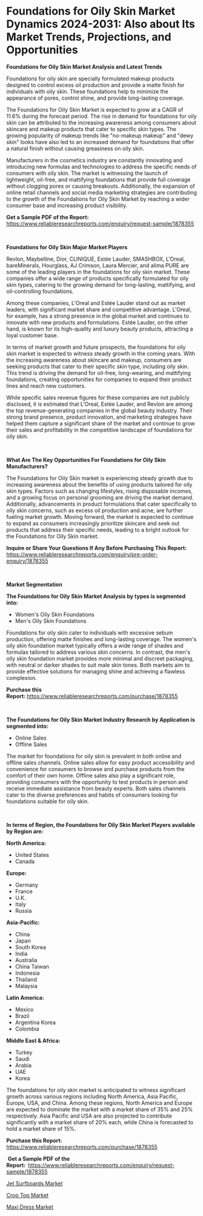 <p><h1>Foundations for Oily Skin Market Dynamics 2024-2031: Also about Its Market Trends, Projections, and Opportunities</h1></p><p><strong>Foundations for Oily Skin Market Analysis and Latest Trends</strong></p>
<p><p>Foundations for oily skin are specially formulated makeup products designed to control excess oil production and provide a matte finish for individuals with oily skin. These foundations help to minimize the appearance of pores, control shine, and provide long-lasting coverage.</p><p>The Foundations for Oily Skin Market is expected to grow at a CAGR of 11.6% during the forecast period. The rise in demand for foundations for oily skin can be attributed to the increasing awareness among consumers about skincare and makeup products that cater to specific skin types. The growing popularity of makeup trends like "no-makeup makeup" and "dewy skin" looks have also led to an increased demand for foundations that offer a natural finish without causing greasiness on oily skin.</p><p>Manufacturers in the cosmetics industry are constantly innovating and introducing new formulas and technologies to address the specific needs of consumers with oily skin. The market is witnessing the launch of lightweight, oil-free, and mattifying foundations that provide full coverage without clogging pores or causing breakouts. Additionally, the expansion of online retail channels and social media marketing strategies are contributing to the growth of the Foundations for Oily Skin Market by reaching a wider consumer base and increasing product visibility.</p></p>
<p><strong>Get a Sample PDF of the Report:&nbsp;</strong> <a href="https://www.reliableresearchreports.com/enquiry/request-sample/1878355">https://www.reliableresearchreports.com/enquiry/request-sample/1878355</a></p>
<p>&nbsp;</p>
<p><strong>Foundations for Oily Skin Major Market Players</strong></p>
<p><p>Revlon, Maybelline, Dior, CLINIQUE, Estée Lauder, SMASHBOX, L'Oreal, bareMinerals, Hourglass, AJ Crimson, Laura Mercier, and alima PURE are some of the leading players in the foundations for oily skin market. These companies offer a wide range of products specifically formulated for oily skin types, catering to the growing demand for long-lasting, mattifying, and oil-controlling foundations.</p><p>Among these companies, L'Oreal and Estée Lauder stand out as market leaders, with significant market share and competitive advantage. L'Oreal, for example, has a strong presence in the global market and continues to innovate with new products and formulations. Estée Lauder, on the other hand, is known for its high-quality and luxury beauty products, attracting a loyal customer base.</p><p>In terms of market growth and future prospects, the foundations for oily skin market is expected to witness steady growth in the coming years. With the increasing awareness about skincare and makeup, consumers are seeking products that cater to their specific skin type, including oily skin. This trend is driving the demand for oil-free, long-wearing, and mattifying foundations, creating opportunities for companies to expand their product lines and reach new customers.</p><p>While specific sales revenue figures for these companies are not publicly disclosed, it is estimated that L'Oreal, Estée Lauder, and Revlon are among the top revenue-generating companies in the global beauty industry. Their strong brand presence, product innovation, and marketing strategies have helped them capture a significant share of the market and continue to grow their sales and profitability in the competitive landscape of foundations for oily skin.</p></p>
<p>&nbsp;</p>
<p><strong>What Are The Key Opportunities For Foundations for Oily Skin Manufacturers?</strong></p>
<p><p>The Foundations for Oily Skin market is experiencing steady growth due to increasing awareness about the benefits of using products tailored for oily skin types. Factors such as changing lifestyles, rising disposable incomes, and a growing focus on personal grooming are driving the market demand. Additionally, advancements in product formulations that cater specifically to oily skin concerns, such as excess oil production and acne, are further fueling market growth. Moving forward, the market is expected to continue to expand as consumers increasingly prioritize skincare and seek out products that address their specific needs, leading to a bright outlook for the Foundations for Oily Skin market.</p></p>
<p><strong>Inquire or Share Your Questions If Any Before Purchasing This Report:</strong> <a href="https://www.reliableresearchreports.com/enquiry/pre-order-enquiry/1878355">https://www.reliableresearchreports.com/enquiry/pre-order-enquiry/1878355</a></p>
<p>&nbsp;</p>
<p><strong>Market Segmentation</strong></p>
<p><strong>The Foundations for Oily Skin Market Analysis by types is segmented into:</strong></p>
<p><ul><li>Women's Oily Skin Foundations</li><li>Men's Oily Skin Foundations</li></ul></p>
<p><p>Foundations for oily skin cater to individuals with excessive sebum production, offering matte finishes and long-lasting coverage. The women's oily skin foundation market typically offers a wide range of shades and formulas tailored to address various skin concerns. In contrast, the men's oily skin foundation market provides more minimal and discreet packaging, with neutral or darker shades to suit male skin tones. Both markets aim to provide effective solutions for managing shine and achieving a flawless complexion.</p></p>
<p><strong>Purchase this Report:&nbsp;</strong><a href="https://www.reliableresearchreports.com/purchase/1878355">https://www.reliableresearchreports.com/purchase/1878355</a></p>
<p>&nbsp;</p>
<p><strong>The Foundations for Oily Skin Market Industry Research by Application is segmented into:</strong></p>
<p><ul><li>Online Sales</li><li>Offline Sales</li></ul></p>
<p><p>The market for foundations for oily skin is prevalent in both online and offline sales channels. Online sales allow for easy product accessibility and convenience for consumers to browse and purchase products from the comfort of their own home. Offline sales also play a significant role, providing consumers with the opportunity to test products in person and receive immediate assistance from beauty experts. Both sales channels cater to the diverse preferences and habits of consumers looking for foundations suitable for oily skin.</p></p>
<p>&nbsp;</p>
<p><strong>In terms of Region, the Foundations for Oily Skin Market Players available by Region are:</strong></p>
<p>
    <p> <strong> North America: </strong>
        <ul>
            <li>United States</li>
            <li>Canada</li>
        </ul>
        </p> 
    <p> <strong> Europe: </strong>
        <ul>
            <li>Germany</li>
            <li>France</li>
            <li>U.K.</li>
            <li>Italy</li>
            <li>Russia</li>
        </ul>
        </p> 
    <p> <strong> Asia-Pacific: </strong>
        <ul>
            <li>China</li>
            <li>Japan</li>
            <li>South Korea</li>
            <li>India</li>
            <li>Australia</li>
            <li>China Taiwan</li>
            <li>Indonesia</li>
            <li>Thailand</li>
            <li>Malaysia</li>
        </ul>
        </p> 
    <p> <strong> Latin America: </strong>
        <ul>
            <li>Mexico</li>
            <li>Brazil</li>
            <li>Argentina Korea</li>
            <li>Colombia</li>
        </ul>
        </p> 
    <p> <strong> Middle East & Africa: </strong>
        <ul>
            <li>Turkey</li>
            <li>Saudi</li>
            <li>Arabia</li>
            <li>UAE</li>
            <li>Korea</li>
        </ul>
    </p>
    </p>
<p><p>The foundations for oily skin market is anticipated to witness significant growth across various regions including North America, Asia Pacific, Europe, USA, and China. Among these regions, North America and Europe are expected to dominate the market with a market share of 35% and 25% respectively. Asia Pacific and USA are also projected to contribute significantly with a market share of 20% each, while China is forecasted to hold a market share of 15%.</p></p>
<p><strong>Purchase this Report: </strong><a href="https://www.reliableresearchreports.com/purchase/1878355">https://www.reliableresearchreports.com/purchase/1878355</a></p>
<p>&nbsp;<strong>Get a Sample PDF of the Report:&nbsp;&nbsp;</strong><a href="https://www.reliableresearchreports.com/enquiry/request-sample/1878355">https://www.reliableresearchreports.com/enquiry/request-sample/1878355</a></p>
<p><strong></strong></p>
<p><p><a href="https://github.com/danielneavesallisons03mba/Market-Research-Report-List-1/blob/main/jet-surfboards-market.md">Jet Surfboards Market</a></p><p><a href="https://github.com/dimitrishawkinswaynenp91rgz/Market-Research-Report-List-1/blob/main/crop-top-market.md">Crop Top Market</a></p><p><a href="https://github.com/changoleonlaverguenzanoexiste/Market-Research-Report-List-2/blob/main/maxi-dress-market.md">Maxi Dress Market</a></p></p>